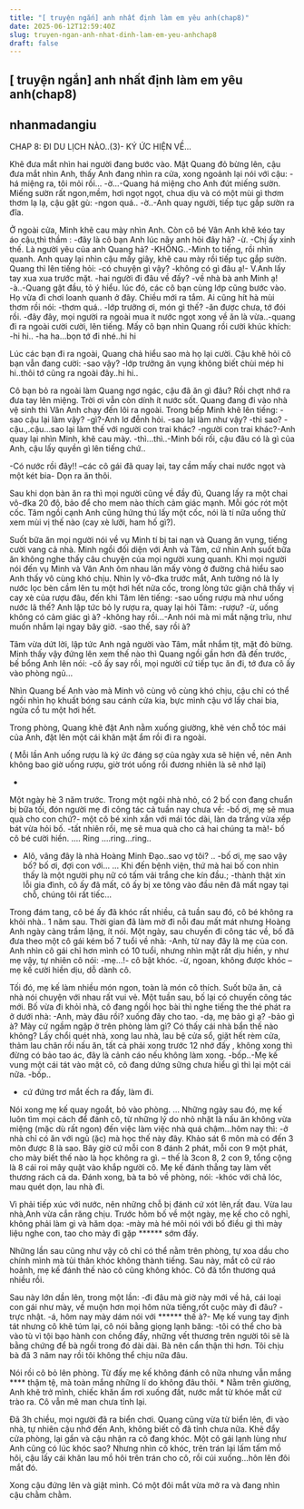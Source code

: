 ```yaml
---
title: "[ truyện ngắn] anh nhất định làm em yêu anh(chap8)"
date: 2025-06-12T12:59:40Z
slug: truyen-ngan-anh-nhat-dinh-lam-em-yeu-anhchap8
draft: false
---
```


## [ truyện ngắn] anh nhất định làm em yêu anh(chap8)

## nhanmadangiu

CHAP 8: ĐI DU LỊCH NÀO..(3)- KÝ ỨC HIỆN VỀ…

Khẽ đưa mắt nhìn hai người đang bước vào. Mặt Quang đỏ bừng lên, cậu đưa mắt nhìn Anh, thấy Anh đang nhìn ra cửa, xong ngoảnh lại nói với cậu:
-há miệng ra, tôi mỏi rồi…
-ờ…-Quang há miệng cho Anh đút miếng sườn. Miếng sườn rất ngon,mềm, hơi ngọt ngọt, chua dịu và có một mùi gì thơm thơm lạ lạ, cậu gật gù:
-ngon quá..
-ờ..-Anh quay người, tiếp tục gắp sườn ra đĩa.

Ở ngoài cửa, Minh khẽ cau mày nhìn Anh. Còn cô bé Vân Anh khẽ kéo tay áo cậu,thì thầm :
-đây là cô bạn Anh lúc nãy anh hỏi đây hả?
-ừ.
-Chị ấy xinh thế. Là người yêu của anh Quang hả?
-KHÔNG..-Minh to tiếng, rồi nhìn quanh. Anh quay lại nhìn cậu mấy giây, khẽ cau mày rồi tiếp tục gắp sườn. 
Quang thì lên tiếng hỏi:
-có chuyện gì vậy?
-không có gì đâu ạ!- V.Anh lấy tay xua xua trước mặt.
-hai người đi đâu về đấy?
-về nhà bà anh Minh ạ!
-à..-Quang gật đầu, tỏ ý hiểu. lúc đó, các cô bạn cùng lớp cũng bước vào. Họ vừa đi chơi loanh quanh ở đây. Chiều mới ra tắm. Ai cũng hít hà mùi thơm rồi nói:
-thơm quá..
-lớp trưởng ơi, món gì thế?
-ăn được chưa, tớ đói rồi.
-đây đây, mọi người ra ngoài mua ít nước ngọt xong về ăn là vừa..-quang đi ra ngoài cười cười, lên tiếng. Mấy cô bạn nhìn Quang rồi cười khúc khích:
-hi hi..
-ha ha…bọn tớ đi nhé..hi hi

Lúc các bạn đi ra ngoài, Quang chả hiểu sao mà họ lại cười. Cậu khẽ hỏi cô bạn vẫn đang cười:
-sao vậy?
-lớp trưởng ăn vụng không biết chùi mép hi hi..thôi tớ cũng ra ngoài đây..hi hi..

Cô bạn bỏ ra ngoài làm Quang ngơ ngác, cậu đã ăn gì đâu? Rồi chợt nhớ ra đưa tay lên miệng. Trời ơi vẫn còn dính ít nước sốt. Quang đang đi vào nhà vệ sinh thì Vân Anh chạy đến lôi ra ngoài. Trong bếp Minh khẽ lên tiếng:
-sao cậu lại làm vậy?
-gì?-Anh lơ đễnh hỏi.
-sao lại làm như vậy?
-thì sao?
-cậu.,.cậu…sao lại làm thế với người con trai khác?
-người con trai khác?-Anh quay lại nhìn Minh, khẽ cau mày.
-thì…thì..-Minh bối rối, cậu đâu có là gì của Anh, cậu lấy quyền gì lên tiếng chứ..

-Có nước rồi đây!! –các cô gái đã quay lại, tay cầm mấy chai nước ngọt và một két bia- Dọn ra ăn thôi.

Sau khi dọn bàn ăn ra thì mọi người cũng về đầy đủ, Quang lấy ra một chai vô-đka 20 độ, bảo để cho mem nào thích cảm giác mạnh. Mỗi góc rót một cốc. Tâm ngồi cạnh Anh cũng hứng thú lấy một cốc, nói là tí nữa uống thử xem mùi vị thế nào (cay xè lưỡi, ham hố gì?). 

Suốt bữa ăn mọi người nói về vụ Minh tí bị tai nạn và Quang ăn vụng, tiếng cười vang cả nhà. Minh ngồi đối diện với Anh và Tâm, cứ nhìn Anh suốt bữa ăn không nghe thấy câu chuyện của mọi người xung quanh. Khi mọi người nói đến vụ Minh và Vân Anh ôm nhau lăn mấy vòng ở đường chả hiểu sao Anh thấy vô cùng khó chịu. Nhìn ly vô-đka trước mắt, Anh tưởng nó là ly nước lọc bèn cầm lên tu một hơi hết nửa cốc, trong lòng tức giận chả thấy vị cay xè của rượu đâu, đến khi Tâm lên tiếng:
-sao uống rượu mà như uống nước lã thế?
Anh lập tức bỏ ly rượu ra, quay lại hỏi Tâm:
-rượu?
-ừ, uống không có cảm giác gì à?
-không hay rồi…-Anh nói mà mi mắt nặng trĩu, như muốn nhắm lại ngay bây giờ.
-sao thế, say rồi à?

Tâm vừa dứt lời, lập tức Anh ngả người vào Tâm, mắt nhắm tịt, mặt đỏ bừng. Minh thấy vậy đứng lên xem thế nào thì Quang ngồi gần hơn đã đến trước, bế bổng Anh lên nói:
-cô ấy say rồi, mọi người cứ tiếp tục ăn đi, tớ đưa cô ấy vào phòng ngủ…

Nhìn Quang bế Anh vào mà Minh vô cùng vô cùng khó chịu, cậu chỉ có thể ngồi nhìn họ khuất bóng sau cánh cửa kia, bực mình cậu vớ lấy chai bia, ngửa cổ tu một hơi hết.

Trong phòng, Quang khẽ đặt Anh nằm xuống giường, khẽ vén chỗ tóc mái của Anh, đặt lên một cái khăn mặt ẩm rồi đi ra ngoài.

( Mỗi lần Anh uống rượu là ký ức đáng sợ của ngày xưa sẽ hiện về, nên Anh không bao giờ uống rượu, giờ trót uống rồi đương nhiên là sẽ nhớ lại)

*
Một ngày hè 3 năm trước.
Trong một ngôi nhà nhỏ, có 2 bố con đang chuẩn bị bữa tối, đón người mẹ đi công tác cả tuần nay chưa về:
-bố ơi, mẹ sẽ mua quà cho con chứ?- một cô bé xinh xắn với mái tóc dài, làn da trắng vừa xếp bát vừa hỏi bố.
-tất nhiên rồi, mẹ sẽ mua quà cho cả hai chúng ta mà!- bố cô bé cười hiền.
….
Ring ….ring…ring..
- Alô, vâng đây là nhà Hoàng Minh Đạo..sao vợ tôi?
..
-bố ơi, mẹ sao vậy bố? bố ơi, đợi con với…
…
Khi đến bệnh viện, thứ mà hai bố con nhìn thấy là một người phụ nữ có tấm vải trắng che kín đầu.;
-thành thật xin lỗi gia đình, cô ấy đã mất, cô ấy bị xe tông vào đầu nên đã mất ngay tại chỗ, chúng tôi rất tiếc…

Trong đám tang, cô bé ấy đã khóc rất nhiều, cả tuần sau đó, cô bé không ra khỏi nhà..
1 năm sau.
Thời gian đã làm mờ đi nỗi đau mất mát nhưng Hoàng Anh ngày càng trầm lặng, ít nói. Một ngày, sau chuyến đi công tác về, bố đã đưa theo một cô gái kém bố 7 tuổi về nhà:
-Anh, từ nay đây là mẹ của con.
Anh nhìn cô gái chỉ hơn mình có 10 tuổi, nhưng nhìn mặt rất dịu hiền, y như mẹ vậy, tự nhiên cô nói:
-mẹ…!- cô bật khóc.
-ừ, ngoan, không được khóc –mẹ kế cười hiền dịu, dỗ dành cô.

Tối đó, mẹ kế làm nhiều món ngon, toàn là món cô thích. Suốt bữa ăn, cả nhà nói chuyện với nhau rất vui vẻ. Một tuần sau, bố lại có chuyến công tác mới. Bố vừa đi khỏi nhà, cô đang ngồi học bài thì nghe tiếng the thé phát ra ở dưới nhà:
-Anh, mày đâu rồi? xuống đây cho tao.
-dạ, mẹ bảo gì ạ?
-bảo gì à? Mày cứ ngầm ngập ở trên phòng làm gì? Có thấy cái nhà bẩn thế nào không? Lấy chổi quét nhà, xong lau nhà, lau bệ cửa sổ, giặt hết rèm cửa, thảm lau chân rồi nấu ăn, tất cả phải xong trước 12 nhớ đấy , không xong thì đừng có bảo tao ác, đây là cảnh cáo nếu không làm xong.
-bốp..-Mẹ kế vung một cái tát vào mặt cô, cô đang dứng sững chưa hiểu gì thì lại một cái nữa.
-bốp..
- cứ đứng trơ mắt ếch ra đấy, làm đi.

Nói xong mẹ kế quay ngoắt, bỏ vào phòng.
…
Những ngày sau đó, mẹ kế luôn tìm mọi cách để đánh cô, từ những lý do nhỏ nhặt là nấu ăn không vừa miệng (mặc dù rất ngon) đến việc làm việc nhà quá chậm…hôm nay thì:
-ở nhà chỉ có ăn với ngủ (ặc) mà học thế này đây. Khảo sát 6 môn mà có đến 3 môn được 8 là sao. Bây giờ cứ mỗi con 8 đánh 2 phát, mỗi con 9 một phát, cho mày biết thế nào là học không ra gì. – thế là 3con 8, 2 con 9, tổng cộng là 8 cái roi mây quật vào khắp người cô. Mẹ kế đánh thẳng tay làm vết thương rách cả da. Đánh xong, bà ta bỏ về phòng, nói:
-khóc với chả lóc, mau quét dọn, lau nhà đi.

Vì phải tiếp xúc với nước, nên những chỗ bị đánh cứ xót lên,rất đau. Vừa lau nhà,Anh vừa cắn răng chịu.
Trước hôm bố về một ngày, mẹ kế cho cô nghỉ, không phải làm gì và hăm dọa:
-mày mà hé môi nói với bố điều gì thì mày liệu nghe con, tao cho mày đi gặp ****** sớm đấy.

Những lần sau cũng như vậy cô chỉ có thể nằm trên phòng, tự xoa dầu cho chính mình mà tủi thân khóc không thành tiếng. Sau này, mắt cô cứ ráo hoảnh, mẹ kế đánh thế nào cô cũng không khóc. Cô đã tổn thương quá nhiều rồi.

Sau này lớn dần lên, trong một lần:
-đi đâu mà giờ này mới về hả, cái loại con gái như mày, về muộn hơn mọi hôm nửa tiếng,rốt cuộc mày đi đâu?
-trực nhật.
-á, hôm nay mày dám nói với ****** thế à?- Mẹ kế vung tay định tát nhưng cô khẽ túm lại, cô nói bằng giọng lạnh băng:
-tôi có thể cho bà vào tù vì tội bạo hành con chồng đấy, những vết thương trên người tôi sẽ là bằng chứng để bà ngồi trong đó dài dài. Bà nên cẩn thận thì hơn. Tôi chịu bà đã 3 năm nay rồi tôi không thể chịu nữa đâu.

Nói rồi cô bỏ lên phòng. Từ đấy mẹ kế không đánh cô nữa nhưng vẫn mắng **** thậm tệ, mà toàn mắng những lí do không đâu thôi.
*
Nằm trên giường, Anh khẽ trở mình, chiếc khăn ẩm rơi xuống đất, nước mắt từ khóe mắt cứ trào ra. Cô vẫn mê man chưa tỉnh lại. 

Đã 3h chiều, mọi người đã ra biển chơi. Quang cũng vừa từ biển lên, đi vào nhà, tự nhiên cậu nhớ đến Anh, không biết cô đã tỉnh chưa nữa. Khẽ đẩy cửa phòng, lại gần và cậu nhận ra cô đang khóc. Một cô gái lạnh lùng như Anh cũng có lúc khóc sao? Nhưng nhìn cô khóc, trên trán lại lấm tấm mồ hôi, cậu lấy cái khăn lau mồ hôi trên trán cho cô, rồi cúi xuống…hôn lên đôi mắt đó.

Xong cậu đứng lên và giật mình. Có một đôi mắt vừa mở ra và đang nhìn cậu chằm chằm.